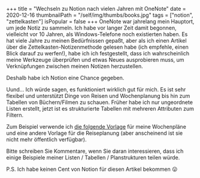 +++
title = "Wechseln zu Notion nach vielen Jahren mit OneNote"
date = 2020-12-16
thumbnailPath = "/self/img/thumbs/books.jpg"
tags = ["notion", "zettelkasten"]
isPopular = false
+++
OneNote war jahrelang mein Hauptort, um jede Notiz zu sammeln.
Ich habe vor langer Zeit damit begonnen, vielleicht vor 10 Jahren, als Windows-Telefone noch existierten haben.
Es hat viele Jahre zu meinen Bedürfnissen gepaßt, 
aber als ich einen Artikel über die Zettelkasten-Notizenmethode gelesen habe
(ich empfehle, einen Blick darauf zu werfen!), habe ich ich festgestellt, 
dass ich wahrscheinlich meine Werkzeuge überprüfen und etwas Neues ausprobieren muss, 
um Verknüpfungen zwischen meinen Notizen herzustellen.

Deshalb habe ich Notion eine Chance gegeben.

Uund... Ich würde sagen, es funktioniert wirklich gut für mich.
Es ist sehr flexibel und unterstützt Dinge von Reisen und Wochenplanung bis hin zum Tabellen von Büchern/Filmen zu schauen.
Früher habe ich nur ungeordnete Listen erstellt, jetzt ist es strukturierte Tabellen mit mehreren Attributen zum Filtern.

Zum Beispiel verwende ich [die folgende Vorlage](https://notionpages.com/578/weekly-planning-template/)
für meine Wochenpläne und eine andere Vorlage für die Reiseplanung (aber anscheinend ist sie nicht mehr öffentlich verfügbar).

Bitte schreiben Sie Kommentare, wenn Sie daran interessieren, dass ich einige Beispiele meiner Listen / Tabellen / Planstrukturen teilen würde.

P.S. Ich habe keinen Cent von Notion für diesen Artikel bekommen 😛